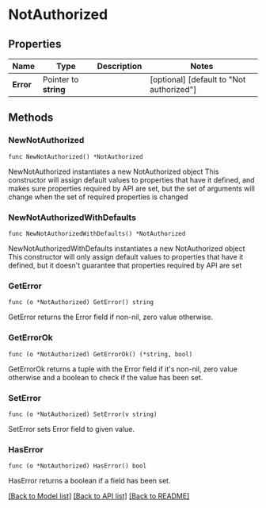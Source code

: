 # NotAuthorized

## Properties

Name | Type | Description | Notes
------------ | ------------- | ------------- | -------------
**Error** | Pointer to **string** |  | [optional] [default to "Not authorized"]

## Methods

### NewNotAuthorized

`func NewNotAuthorized() *NotAuthorized`

NewNotAuthorized instantiates a new NotAuthorized object
This constructor will assign default values to properties that have it defined,
and makes sure properties required by API are set, but the set of arguments
will change when the set of required properties is changed

### NewNotAuthorizedWithDefaults

`func NewNotAuthorizedWithDefaults() *NotAuthorized`

NewNotAuthorizedWithDefaults instantiates a new NotAuthorized object
This constructor will only assign default values to properties that have it defined,
but it doesn't guarantee that properties required by API are set

### GetError

`func (o *NotAuthorized) GetError() string`

GetError returns the Error field if non-nil, zero value otherwise.

### GetErrorOk

`func (o *NotAuthorized) GetErrorOk() (*string, bool)`

GetErrorOk returns a tuple with the Error field if it's non-nil, zero value otherwise
and a boolean to check if the value has been set.

### SetError

`func (o *NotAuthorized) SetError(v string)`

SetError sets Error field to given value.

### HasError

`func (o *NotAuthorized) HasError() bool`

HasError returns a boolean if a field has been set.


[[Back to Model list]](../README.md#documentation-for-models) [[Back to API list]](../README.md#documentation-for-api-endpoints) [[Back to README]](../README.md)


